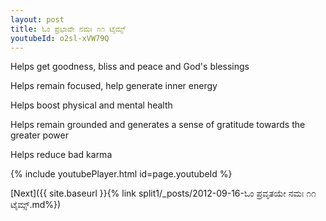```yaml
---
layout: post
title: ಓಂ ಪ್ರಭಾವೇ ನಮಃ ೧೧ ಟೈಮ್ಸ್
youtubeId: o2sl-xVW79Q
---
```

 
 
Helps get goodness, bliss and peace and God's blessings
 
Helps remain focused, help generate inner energy 
 
Helps boost physical and mental health 
 
Helps remain grounded and generates a sense of gratitude towards the greater power 
 
Helps reduce bad karma
 
 
 
 


{% include youtubePlayer.html id=page.youtubeId %}
 
[Next]({{ site.baseurl }}{% link  split1/_posts/2012-09-16-ಓಂ ಪ್ರವೃತಯೇ ನಮಃ ೧೧ ಟೈಮ್ಸ್.md%})
 
